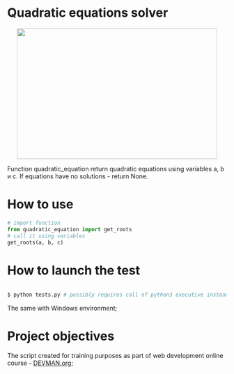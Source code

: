# Quadratic equations solver

<p align="center">
  <img width="460" height="300" src="https://image.slidesharecdn.com/16-150204121342-conversion-gate01/95/166-quadratic-formula-discriminant-17-638.jpg?cb=1423052076">
</p>


Function quadratic_equation return quadratic equations using variables a, b и с. If equations have no solutions - return None.

# How to use

```python
# import function
from quadratic_equation import get_roots
# call it using variables
get_roots(a, b, c)
```

# How to launch the test

```bash

$ python tests.py # possibly requires call of python3 executive instead of just python

```

The same with Windows environment;

# Project objectives

The script created for training purposes as part of web development online course - [DEVMAN.org](https://devman.org);
